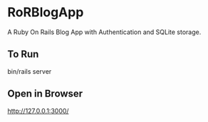 # RoRBlogApp
A Ruby On Rails Blog App with Authentication and SQLite storage.

## To Run 
bin/rails server

## Open in Browser
http://127.0.0.1:3000/